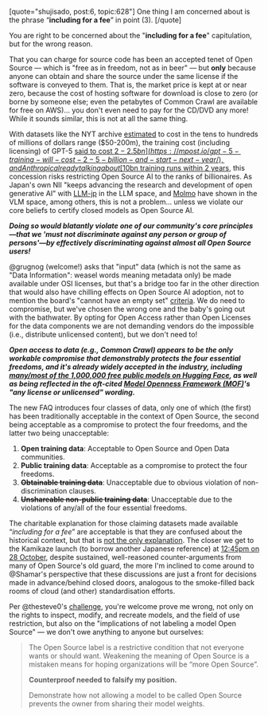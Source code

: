 [quote="shujisado, post:6, topic:628"]
One thing I am concerned about is the phrase “**including for a fee**” in point (3).
[/quote]

You are right to be concerned about the "**including for a fee**" capitulation, but for the wrong reason.

That you can charge for source code has been an accepted tenet of Open Source — which is "free as in freedom, not as in beer" — but **only** because anyone can obtain and share the source under the same license if the software is conveyed to them. That is, the market price is kept at or near zero, because the cost of hosting software for download is close to zero (or borne by someone else; even the petabytes of Common Crawl are available for free on AWS)... you don't even need to pay for the CD/DVD any more! While it sounds similar, this is not at all the same thing.

With datasets like the NYT archive [estimated](https://www.perplexity.ai/search/how-much-would-it-cost-to-lice-.zEx2bMQRaqJQzSYgzWqLA) to cost in the tens to hundreds of millions of dollars range ($50-200m), the training cost (including licensing) of GPT-5 [said to cost $2-2.5bn](https://mpost.io/gpt-5-training-will-cost-2-5-billion-and-start-next-year/), and Anthropic already talking about [$10bn training runs within 2 years](https://arxiv.org/html/2405.21015v1), this concession risks restricting Open Source AI to the ranks of billionaires. As Japan's own NII "keeps advancing the research and development of open generative AI" with [LLM-jp](https://www.nii.ac.jp/en/news/release/2024/0401.html) in the LLM space, and [Molmo](https://molmo.allenai.org/blog) have shown in the VLM space, among others, this is not a problem... unless we violate our core beliefs to certify closed models as Open Source AI.

***Doing so would blatantly violate one of our community's core principles—that we 'must not discriminate against any person or group of persons'—by effectively discriminating against almost all Open Source users!***

@grugnog (welcome!) asks that "input" data (which is not the same as "Data Information": weasel words meaning metadata only) be made available under OSI licenses, but that's a bridge too far in the other direction that would also have chilling effects on Open Source AI adoption, not to mention the board's "cannot have an empty set" [criteria](https://github.com/samj/osaid/blob/main/presentations/2024-09-27-osi_townhall_18.pdf). We do need to compromise, but we've chosen the wrong one and the baby's going out with the bathwater. By opting for Open Access rather than Open Licenses for the data components we are not demanding vendors do the impossible (i.e., distribute unlicensed content), but we don't need to!

***Open access to data (e.g., Common Crawl) appears to be the only workable compromise that demonstrably protects the four essential freedoms, and it's already widely accepted in the industry, including [many/most of the 1,000,000 free public models on Hugging Face](https://x.com/ClementDelangue/status/1839375655688884305), as well as being reflected in the oft-cited [Model Openness Framework (MOF)](https://arxiv.org/abs/2403.13784v4)'s "**any license or unlicensed**" wording.***

The new FAQ introduces four classes of data, only one of which (the first) has been traditionally acceptable in the context of Open Source, the second being acceptable as a compromise to protect the four freedoms, and the latter two being unacceptable:

1. **Open training data**: Acceptable to Open Source and Open Data communities.
2. **Public training data**: Acceptable as a compromise to protect the four freedoms.
3. ~~**Obtainable training data**~~: Unacceptable due to obvious violation of non-discrimination clauses.
4. ~~**Unshareable non-public training data**~~: Unacceptable due to the violations of any/all of the four essential freedoms.

The charitable explanation for those claiming datasets made available “*including for a fee*” are acceptable is that they are confused about the historical context, but that is [not the only explanation](https://discuss.opensource.org/t/we-heard-you-lets-focus-on-substantive-discussion/589/16). The closer we get to the Kamikaze launch (to borrow another Japanese reference) at [12:45pm on 28 October](https://2024.allthingsopen.org/schedule), despite sustained, well-reasoned counter-arguments from many of Open Source's old guard, the more I'm inclined to come around to @Shamar's perspective that these discussions are just a front for decisions made in advance/behind closed doors, analogous to the smoke-filled back rooms of cloud (and other) standardisation efforts.

Per @thesteve0's [challenge](https://blog.techravenconsulting.com/model-weights-is-not-enough-for-open-source-ai/), you're welcome prove me wrong, not only on the rights to inspect, modify, and recreate models, and the field of use restriction, but also on the "implications of not labeling a model Open Source" — we don't owe anything to anyone but ourselves:

> The Open Source label is a restrictive condition that not everyone wants or should want. Weakening the meaning of Open Source is a mistaken means for hoping organizations will be “more Open Source”.
> 
> **Counterproof needed to falsify my position.**
> 
> Demonstrate how not allowing a model to be called Open Source prevents the owner from sharing their model weights.
